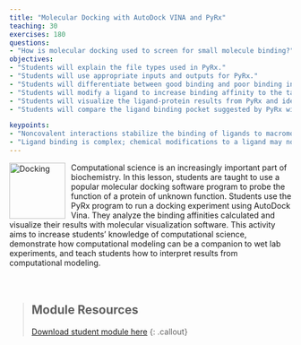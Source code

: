 ```yaml
---
title: "Molecular Docking with AutoDock VINA and PyRx"
teaching: 30
exercises: 180
questions:
- "How is molecular docking used to screen for small molecule binding?"
objectives:
- "Students will explain the file types used in PyRx."
- "Students will use appropriate inputs and outputs for PyRx."
- "Students will differentiate between good binding and poor binding in PyRx."
- "Students will modify a ligand to increase binding affinity to the target protein."
- "Students will visualize the ligand-protein results from PyRx and identify key interactions that stabilize binding."
- "Students will compare the ligand binding pocket suggested by PyRx with the ligand binding pocket suggested by LigPlot+."

keypoints:
- "Noncovalent interactions stabilize the binding of ligands to macromolecules like proteins."
- "Ligand binding is complex; chemical modifications to a ligand may not result in changes to the interaction energy due to competing stabilizing and destabilizing interactions."
---
```

<img src="../fig/docking.png" alt="Docking" width="100" style="float: left; margin-top: 0px; margin-right: 10px" />
Computational science is an increasingly important part of biochemistry.  In this lesson, students are taught to use a popular molecular docking software program to probe the function of a protein of unknown function.  Students use the PyRx program to run a docking experiment using AutoDock Vina.  They analyze the binding affinities calculated and visualize their results with molecular visualization software.  This activity aims to increase students’ knowledge of computational science, demonstrate how computational modeling can be a companion to wet lab experiments, and teach students how to interpret results from computational modeling.   
<br/><br/><br/>

> ## Module Resources
>[Download student module here](https://docs.google.com/document/d/1Ni77kjCfAvSFSXAkZsboDQ80UUu2YGJ232jS499TR5Y/edit?usp=sharing)
{: .callout}
